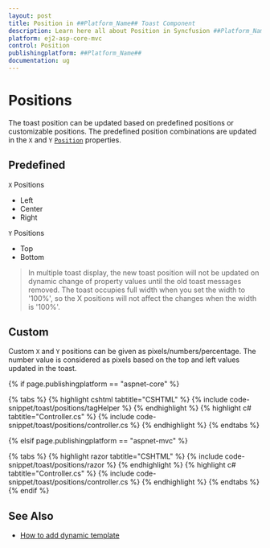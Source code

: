 ```yaml
---
layout: post
title: Position in ##Platform_Name## Toast Component
description: Learn here all about Position in Syncfusion ##Platform_Name## Toast component of Syncfusion Essential JS 2 and more.
platform: ej2-asp-core-mvc
control: Position
publishingplatform: ##Platform_Name##
documentation: ug
---
```



# Positions

The toast position can be updated based on predefined positions or customizable positions. The predefined position combinations are updated in the `X` and `Y` [`Position`](https://help.syncfusion.com/cr/aspnetcore-js2/Syncfusion.EJ2.Notifications.Toast.html#Syncfusion_EJ2_Notifications_Toast_Position) properties.

## Predefined

`X` Positions

* Left
* Center
* Right

`Y` Positions

* Top
* Bottom

> In multiple toast display, the new toast position will not be updated on dynamic change of property values until the old toast messages removed.
> The toast occupies full width when you set the width to '100%', so the X positions will not affect the changes when the width is '100%'.

## Custom

Custom `X` and `Y` positions can be given as pixels/numbers/percentage. The number value is considered as pixels based on the top and left values updated in the toast.

{% if page.publishingplatform == "aspnet-core" %}

{% tabs %}
{% highlight cshtml tabtitle="CSHTML" %}
{% include code-snippet/toast/positions/tagHelper %}
{% endhighlight %}
{% highlight c# tabtitle="Controller.cs" %}
{% include code-snippet/toast/positions/controller.cs %}
{% endhighlight %}
{% endtabs %}

{% elsif page.publishingplatform == "aspnet-mvc" %}

{% tabs %}
{% highlight razor tabtitle="CSHTML" %}
{% include code-snippet/toast/positions/razor %}
{% endhighlight %}
{% highlight c# tabtitle="Controller.cs" %}
{% include code-snippet/toast/positions/controller.cs %}
{% endhighlight %}
{% endtabs %}
{% endif %}



## See Also

* [How to add dynamic template](./how-to/add-dynamic-template/)